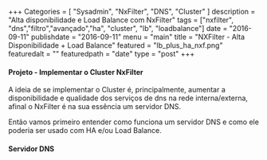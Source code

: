 +++
Categories = [
	"Sysadmin", 
	"NxFilter",
	"DNS",
        "Cluster"
]
description = "Alta disponibilidade e Load Balance com NxFilter"
tags = ["nxfilter", "dns","filtro","avançado","ha", "cluster", "lb", "loadbalance"]
date = "2016-09-11"
publishdate = "2016-09-11"
menu = "main"
title = "NXFilter - Alta Disponibilidade + Load Balance"
featured = "lb_plus_ha_nxf.png"
featuredalt = ""
featuredpath = "date"
type = "post"
+++


#### Projeto - Implementar o Cluster NxFilter
 
A ideia de se implementar o Cluster é, principalmente, aumentar a disponibilidade e qualidade dos serviços de dns na rede interna/externa, afinal o NxFilter é na sua essência um servidor DNS.

Então vamos primeiro entender como funciona um servidor DNS e como ele poderia ser usado com HA e/ou Load Balance.

#### Servidor DNS
